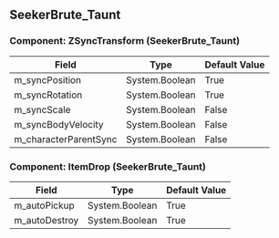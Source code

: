 ## SeekerBrute_Taunt

### Component: ZSyncTransform (SeekerBrute_Taunt)

|Field|Type|Default Value|
|---|---|---|
|m_syncPosition|System.Boolean|True|
|m_syncRotation|System.Boolean|True|
|m_syncScale|System.Boolean|False|
|m_syncBodyVelocity|System.Boolean|False|
|m_characterParentSync|System.Boolean|False|

### Component: ItemDrop (SeekerBrute_Taunt)

|Field|Type|Default Value|
|---|---|---|
|m_autoPickup|System.Boolean|True|
|m_autoDestroy|System.Boolean|True|


